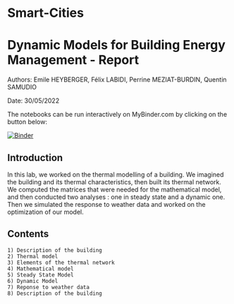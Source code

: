 # Smart-Cities

# Dynamic Models for Building Energy Management - Report

Authors: Emile HEYBERGER, Félix LABIDI, Perrine MEZIAT-BURDIN, Quentin SAMUDIO

Date: 30/05/2022

The notebooks can be run interactively on MyBinder.com by clicking on the button below:

[![Binder](https://mybinder.org/badge_logo.svg)](https://mybinder.org/v2/gh/heyberge/Smart-Cities/HEAD)

## Introduction 

In this lab, we worked on the thermal modelling of a building. We imagined the building and its thermal characteristics, then built its thermal network. We computed the matrices that were needed for the mathematical model, and then conducted two analyses : one in steady state and a dynamic one. Then we simulated the response to weather data and worked on the optimization of our model. 


## Contents 


    1) Description of the building
    2) Thermal model 
    3) Elements of the thermal network
    4) Mathematical model
    5) Steady State Model
    6) Dynamic Model
    7) Reponse to weather data
    8) Description of the building

